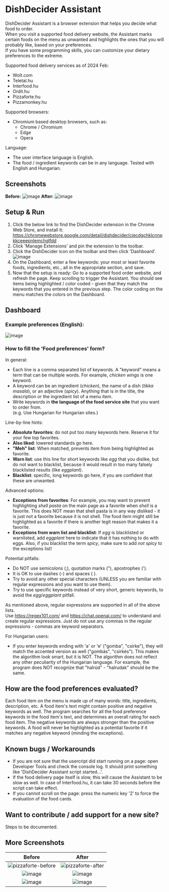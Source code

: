 # DishDecider Assistant

DishDecider Assistant is a browser extension that helps you decide what food to order.  
When you visit a supported food delivery website, the Assistant marks certain foods on the menu as unwanted and highlights the ones that you will probably like, based on your preferences.  
If you have some programming skills, you can customize your dietary preferences to the extreme.

Supported food delivery services as of 2024 Feb:
  * Wolt.com
  * Teletal.hu
  * Interfood.hu
  * Ordit.hu
  * Pizzaforte.hu
  * Pizzamonkey.hu  

Supported browsers: 
  * Chromium based desktop browsers, such as:
    * Chrome / Chromium
    * Edge
    * Opera 

Language:
  * The user interface language is English.
  * The food / ingredient keywords can be in any language. Tested with English and Hungarian.

## Screenshots
__Before:__
![image](https://github.com/AndreaDusza/dishdecider-assistant/assets/5956233/00debb29-51ed-4b59-bb88-ecbdfed8c772)
__After:__
![image](https://github.com/AndreaDusza/dishdecider-assistant/assets/5956233/baf5d6df-add3-4b44-9767-06dadfb65b01)

## Setup & Run
1. Click the below link to find the DishDecider extension in the Chrome Web Store, and install it:   
https://chromewebstore.google.com/detail/dishdecider/cjecdgchklcnnpkkceeepnlemchglfdd
2. Click 'Manage Extensions' and pin the extension to the toolbar.
3. Click the DishDecider icon on the toolbar and then click 'Dashboard'.  
![image](https://github.com/AndreaDusza/dishdecider-assistant/assets/5956233/af9c8ba4-91b8-42f5-b663-58435127b8a7)
4. On the Dashboard, enter a few keywords: your most or least favorite foods, ingredients, etc., all in the appropriate section, and save.
5. Now that the setup is ready: Go to a supported food order website, and refresh the page. Keep scrolling to trigger the Assistant. You should see items being highlighted / color coded - given that they match the  keywords that you entered in the previous step. The color coding on the menu matches the colors on the Dashboard.

## Dashboard
### Example preferences (English):
![image](https://github.com/AndreaDusza/dishdecider-assistant/assets/5956233/f21d3b86-b98a-4bbb-b99a-5b3d9c7b5b4e)

###  How to fill the 'Food preferences' form?
In general:
 * Each line is a comma separated list of keywords. A "keyword" means a term that can be multiple words. For example, _chicken wings_ is one keyword.
 * A keyword can be an ingredient (_chicken_), the name of a dish (_tikka masala_), or an adjective (_spicy_). Anything that is in the title, the description or the ingredient list of a menu item.
 * Write keywords in __the language of the food service site__ that you want to order from.   
   (e.g. Use Hungarian for Hungarian sites.)
 
Line-by-line hints:
 * __Absolute favorites__: do not put too many keywords here. Reserve it for your few top favorites. 
 * __Also liked__: lowered standards go here. 
 * __"Meh" list__: When matched, prevents item from being highlighted as favorite. 
 * __Warn list__: use this line for short keywords like _egg_ that you dislike, but do not want to blacklist, because it would result in too many falsely blacklisted results (like _eggplant_).
 * __Blacklist__: specific, long keywords go here, if you are confident that these are unwanted.

Advanced options:
 * __Exceptions from favorites__: For example, you may want to prevent highlighting _shell pasta_ on the main page as a favorite when _shell_ is a favorite. This does NOT mean that shell pasta is in any way disliked - it is just not a favorite because it is not shell. The food item might still be highlighted as a favorite if there is another legit reason that makes it a favorite.
 * __Exceptions from warn list and blacklist__: If _egg_ is blacklisted or warnlisted, add _eggplant_ here to indicate that it has nothing to do with eggs.
Also, if you blacklist the term _spicy_, make sure to add _not spicy_ to the exceptions list!

Potential pitfalls:
 * Do NOT use semicolons (;), quotation marks ("), apostrophes (').
 * It is OK to use dashes (-) and spaces ( ).
 * Try to avoid any other special characters (UNLESS you are familiar with regular expressions and you want to use them).
 * Try to use specific keywords instead of very short, generic keywords, to avoid the _egg_/_eggplant_ pitfall.  

As mentioned above, regular expressions are supported in all of the above lists.  
Use https://regex101.com/ and https://chat.openai.com/ to understand and create regular expressions. Just do not use any commas in the regular expressions - commas are keyword separators.

For Hungarian users:
 * If you enter keywords ending with 'a' or 'e' ("gomba", "csirke"), they will match the accented version as well ("gombás", "csirkés"). This makes the algorithm look smart, but it is NOT. The algorithm does not reflect any other peculiarity of the Hungarian language. For example, the program does NOT recognize that "halrúd" - "halrudak" should be the same.

## How are the food preferences evaluated?
Each food item on the menu is made up of many words: title, ingredients, description, etc. A food item's text might contain positive and negative keywords as well. The program searches for all the food preference keywords in the food item's text, and determines an overall rating for each food item.
The negative keywords are always stronger than the positive keywords. A food will never be highlighted as a potential favorite if it matches any negative keyword (minding the exceptions).  

## Known bugs / Workarounds
 * If you are not sure that the usercript did start running on a page: open Developer Tools and check the console log. It should print something like 'DishDecider Assistant script started...'.
 * If the food delivery page itself is slow, this will cause the Assistant to be slow as well. In case of Interfood.hu, it can take 30 seconds before the script can take effect.
 * If you cannot scroll on the page: press the numeric key '2' to force the evaluation of the food cards.

## Want to contribute / add support for a new site?
Steps to be documented.

## More Screenshots
| Before             |  After |
:-------------------------:|:-------------------------:
![pizzaforte-before](https://user-images.githubusercontent.com/5956233/235608023-ff4bd404-32d4-4b56-a6d6-89e4afabc767.PNG) | ![pizzaforte-after](https://user-images.githubusercontent.com/5956233/235608035-9d7e88dd-e450-4897-a08c-a159190b7e01.PNG)
![image](https://github.com/AndreaDusza/dishdecider-assistant/assets/5956233/4e549964-3656-4341-be0b-efb7d1f28547) | ![image](https://github.com/AndreaDusza/dishdecider-assistant/assets/5956233/22c95fa7-529d-42bc-9015-77f76eb08f93)
![image](https://github.com/AndreaDusza/dishdecider-assistant/assets/5956233/00debb29-51ed-4b59-bb88-ecbdfed8c772) | ![image](https://github.com/AndreaDusza/dishdecider-assistant/assets/5956233/baf5d6df-add3-4b44-9767-06dadfb65b01)
